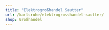 ```yaml
---
title: "Elektrogroßhandel Sautter"
url: /karlsruhe/elektrogrosshandel-sautter/
shop: Großhandel
---
```

